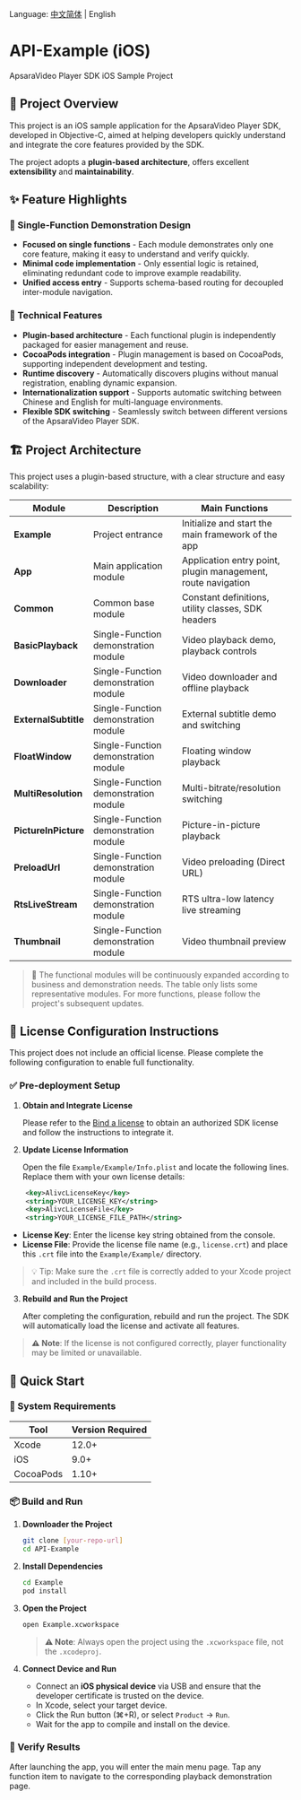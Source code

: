Language: [中文简体](README.md) | English

# **API-Example (iOS)**

ApsaraVideo Player SDK iOS Sample Project

## **📖 Project Overview**

This project is an iOS sample application for the ApsaraVideo Player SDK, developed in Objective-C, aimed at helping developers quickly understand and integrate the core features provided by the SDK.

The project adopts a **plugin-based architecture**, offers excellent **extensibility** and **maintainability**.

## **✨ Feature Highlights**

### **🎯 Single-Function Demonstration Design**

- **Focused on single functions** - Each module demonstrates only one core feature, making it easy to understand and verify quickly.
- **Minimal code implementation** - Only essential logic is retained, eliminating redundant code to improve example readability.
- **Unified access entry** - Supports schema-based routing for decoupled inter-module navigation.

### **🔧 Technical Features**

- **Plugin-based architecture** - Each functional plugin is independently packaged for easier management and reuse.
- **CocoaPods integration** - Plugin management is based on CocoaPods, supporting independent development and testing.
- **Runtime discovery** - Automatically discovers plugins without manual registration, enabling dynamic expansion.
- **Internationalization support** - Supports automatic switching between Chinese and English for multi-language environments.
- **Flexible SDK switching** - Seamlessly switch between different versions of the ApsaraVideo Player SDK.

## **🏗️ Project Architecture**

This project uses a plugin-based structure, with a clear structure and easy scalability:

| Module               | Description                          | Main Functions                                               |
| -------------------- | ------------------------------------ | ------------------------------------------------------------ |
| **Example**          | Project entrance                     | Initialize and start the main framework of the app           |
| **App**              | Main application module              | Application entry point, plugin management, route navigation |
| **Common**           | Common base module                   | Constant definitions, utility classes, SDK headers           |
| **BasicPlayback**    | Single-Function demonstration module | Video playback demo, playback controls                       |
| **Downloader**       | Single-Function demonstration module | Video downloader and offline playback                          |
| **ExternalSubtitle** | Single-Function demonstration module | External subtitle demo and switching                         |
| **FloatWindow**      | Single-Function demonstration module | Floating window playback                                     |
| **MultiResolution**  | Single-Function demonstration module | Multi-bitrate/resolution switching                           |
| **PictureInPicture** | Single-Function demonstration module | Picture-in-picture playback                                  |
| **PreloadUrl**       | Single-Function demonstration module | Video preloading (Direct URL)                                |
| **RtsLiveStream**    | Single-Function demonstration module | RTS ultra-low latency live streaming                         |
| **Thumbnail**        | Single-Function demonstration module | Video thumbnail preview                                      |

> 📌 The functional modules will be continuously expanded according to business and demonstration needs. The table only lists some representative modules. For more functions, please follow the project's subsequent updates.

## **🔐 License Configuration Instructions**

This project does not include an official license. Please complete the following configuration to enable full functionality.

### ✅ Pre-deployment Setup

1. **Obtain and Integrate License**

   Please refer to the [Bind a license](https://www.alibabacloud.com/help/en/apsara-video-sdk/user-guide/access-to-license) to obtain an authorized SDK license and follow the instructions to integrate it.

2. **Update License Information**

   Open the file `Example/Example/Info.plist` and locate the following lines. Replace them with your own license details:

```xml
	<key>AlivcLicenseKey</key>
	<string>YOUR_LICENSE_KEY</string>
	<key>AlivcLicenseFile</key>
	<string>YOUR_LICENSE_FILE_PATH</string>
```

* **License Key**: Enter the license key string obtained from the console.
* **License File**: Provide the license file name (e.g., `license.crt`) and place this `.crt` file into the `Example/Example/` directory.

> 💡 Tip: Make sure the `.crt` file is correctly added to your Xcode project and included in the build process.

3. **Rebuild and Run the Project**

   After completing the configuration, rebuild and run the project. The SDK will automatically load the license and activate all features.

> **⚠️ Note**: If the license is not configured correctly, player functionality may be limited or unavailable.

## **🚀 Quick Start**

### **🧰 System Requirements**

| Tool      | Version Required |
| --------- | ---------------- |
| Xcode     | 12.0+            |
| iOS       | 9.0+             |
| CocoaPods | 1.10+            |

### **📦 Build and Run**

1. **Downloader the Project**

   ```bash
   git clone [your-repo-url]
   cd API-Example
   ```

2. **Install Dependencies**

   ```bash
   cd Example
   pod install
   ```

3. **Open the Project**

   ```bash
   open Example.xcworkspace
   ```

   > **⚠️ Note**: Always open the project using the `.xcworkspace` file, not the `.xcodeproj`.

4. **Connect Device and Run**

   - Connect an **iOS physical device** via USB and ensure that the developer certificate is trusted on the device.
   - In Xcode, select your target device.
   - Click the Run button (⌘+R), or select `Product` → `Run`.
   - Wait for the app to compile and install on the device.

### **🧪 Verify Results**

After launching the app, you will enter the main menu page. Tap any function item to navigate to the corresponding playback demonstration page.

